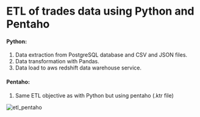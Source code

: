 # ETL of trades data using Python and Pentaho

#### Python:
1. Data extraction from PostgreSQL database and CSV and JSON files.
2. Data transformation with Pandas.
3. Data load to aws redshift data warehouse service.

#### Pentaho:
1. Same ETL objective as with Python but using pentaho (.ktr file)

![etl_pentaho](https://user-images.githubusercontent.com/106115784/231077673-c952e953-3ac1-4280-90da-c6d634e9a912.png)
